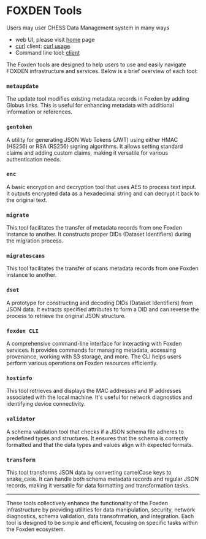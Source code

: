 # FOXDEN Tools
Users may user CHESS Data Management system in many ways
- web UI, please visit [home](/) page
- [curl](https://curl.se/) client: [curl usage](/docs/curl.md)
- Command line tool: [client](/docs/client.md)

The Foxden tools are designed to help users to use and easily navigate
FOXDEN infrastructure and services. Below is a brief overview of
each tool:

### `metaupdate`
The update tool modifies existing metadata records in Foxden by adding Globus
links. This is useful for enhancing metadata with additional information or
references.

### `gentoken`
A utility for generating JSON Web Tokens (JWT) using either HMAC (HS256) or RSA
(RS256) signing algorithms. It allows setting standard claims and adding custom
claims, making it versatile for various authentication needs.

### `enc`
A basic encryption and decryption tool that uses AES to process text input. It
outputs encrypted data as a hexadecimal string and can decrypt it back to the
original text.

### `migrate`
This tool facilitates the transfer of metadata records from one Foxden instance
to another. It constructs proper DIDs (Dataset Identifiers) during the
migration process.

### `migratescans`
This tool facilitates the transfer of scans metadata records from one Foxden instance 
to another.

### `dset`
A prototype for constructing and decoding DIDs (Dataset Identifiers) from JSON
data. It extracts specified attributes to form a DID and can reverse the
process to retrieve the original JSON structure.

### `foxden CLI`
A comprehensive command-line interface for interacting with Foxden services. It
provides commands for managing metadata, accessing provenance, working with S3
storage, and more. The CLI helps users perform various operations on Foxden
resources efficiently.

### `hostinfo`
This tool retrieves and displays the MAC addresses and IP addresses associated
with the local machine. It's useful for network diagnostics and identifying
device connectivity.

### `validator`
A schema validation tool that checks if a JSON schema file adheres to
predefined types and structures. It ensures that the schema is correctly
formatted and that the data types and values align with expected formats.

### `transform`
This tool transforms JSON data by converting camelCase keys to snake_case. It
can handle both schema metadata records and regular JSON records, making it
versatile for data formatting and transformation tasks.

----

These tools collectively enhance the functionality of the Foxden infrastructure by
providing utilities for data manipulation, security, network diagnostics,
schema validation, data transofrmation, and integration. Each tool
is designed to be simple and efficient, focusing on specific tasks within the
Foxden ecosystem.

